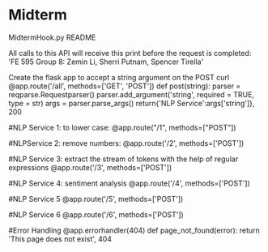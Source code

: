 # Midterm
MidtermHook.py README

All calls to this API will receive this print before the request is completed:
  'FE 595 Group 8: Zemin Li, Sherri Putnam, Spencer Tirella'

Create the flask app to accept a string argument on the POST curl
@app.route('/all', methods=['GET', 'POST'])
def post(string):
    parser = reqparse.Requestparser()
    parser.add_argument('string', required = TRUE, type = str)
    args = parser.parse_args()
    return{'NLP Service':args['string']}, 200

#NLP Service 1: to lower case:
@app.route("/1", methods=["POST"])

#NLPService 2: remove numbers:
@app.route('/2', methods=['POST'])

#NLP Service 3: extract the stream of tokens with the help of regular expressions
@app.route('/3', methods=['POST'])

#NLP Service 4: sentiment analysis
@app.route('/4', methods=['POST'])
             
#NLP Service 5
@app.route('/5', methods=['POST'])

#NLP Service 6
@app.route('/6', methods=['POST'])

  
#Error Handling
@app.errorhandler(404)
def page_not_found(error):
    return 'This page does not exist', 404
